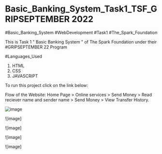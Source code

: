 # Basic_Banking_System_Task1_TSF_GRIPSEPTEMBER 2022

#Basic_Banking_System
#WebDevelopment
#Task1
#The_Spark_Foundation

This is Task 1 " Basic Banking System " of The Spark Foundation under their #GRIPSEPTEMBER 22 Program

#Languages_Used

1. HTML
2. CSS
4. JAVASCRIPT

To run this project click on the link below:
   

Flow of the Website: Home Page > Online services > Send Money > Read reciever name and sender name > Send Money > View Transfer History.

![image]()

![image]

![image]

![image]

![image]

